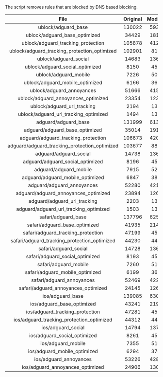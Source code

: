 The script removes rules that are blocked by DNS based blocking.


| File | Original | Modified |
|:----:|:-----:|:-----:|
| ublock/adguard_base | 130022 | 59314 |
| ublock/adguard_base_optimized | 34429 | 18104 |
| ublock/adguard_tracking_protection | 105878 | 41263 |
| ublock/adguard_tracking_protection_optimized | 102901 | 8112 |
| ublock/adguard_social | 14683 | 13619 |
| ublock/adguard_social_optimized | 8150 | 4532 |
| ublock/adguard_mobile | 7226 | 5083 |
| ublock/adguard_mobile_optimized | 6166 | 3629 |
| ublock/adguard_annoyances | 51666 | 41594 |
| ublock/adguard_annoyances_optimized | 23354 | 12324 |
| ublock/adguard_url_tracking | 2194 | 1336 |
| ublock/adguard_url_tracking_optimized | 1494 | 1333 |
| adguard/adguard_base | 131999 | 61351 |
| adguard/adguard_base_optimized | 35014 | 19126 |
| adguard/adguard_tracking_protection | 106673 | 42000 |
| adguard/adguard_tracking_protection_optimized | 103677 | 8833 |
| adguard/adguard_social | 14738 | 13679 |
| adguard/adguard_social_optimized | 8196 | 4578 |
| adguard/adguard_mobile | 7915 | 5264 |
| adguard/adguard_mobile_optimized | 6847 | 3803 |
| adguard/adguard_annoyances | 52280 | 42129 |
| adguard/adguard_annoyances_optimized | 23894 | 12616 |
| adguard/adguard_url_tracking | 2203 | 1344 |
| adguard/adguard_url_tracking_optimized | 1503 | 1341 |
| safari/adguard_base | 137796 | 62591 |
| safari/adguard_base_optimized | 41935 | 21404 |
| safari/adguard_tracking_protection | 47199 | 4579 |
| safari/adguard_tracking_protection_optimized | 44230 | 4432 |
| safari/adguard_social | 14728 | 13663 |
| safari/adguard_social_optimized | 8193 | 4565 |
| safari/adguard_mobile | 7260 | 5120 |
| safari/adguard_mobile_optimized | 6199 | 3660 |
| safari/adguard_annoyances | 52469 | 42238 |
| safari/adguard_annoyances_optimized | 24145 | 12698 |
| ios/adguard_base | 139085 | 63099 |
| ios/adguard_base_optimized | 43241 | 21909 |
| ios/adguard_tracking_protection | 47281 | 4587 |
| ios/adguard_tracking_protection_optimized | 44312 | 4440 |
| ios/adguard_social | 14794 | 13702 |
| ios/adguard_social_optimized | 8261 | 4586 |
| ios/adguard_mobile | 7355 | 5164 |
| ios/adguard_mobile_optimized | 6294 | 3701 |
| ios/adguard_annoyances | 53226 | 42886 |
| ios/adguard_annoyances_optimized | 24906 | 13016 |